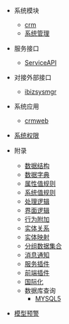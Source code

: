 * <i class="fa fa-th-list"></i> 系统模块
  * [crm](module/crm)
  * [系统管理](module/runtime)


* <i class="fa-brands fa-gg"></i> 服务接口
  * [ServiceAPI](api/ServiceAPI/ServiceAPI)

* <i class="fa fa-plug"></i> 对接外部接口
  * [ibizsysmgr](client/ibizsysmgr/ibizsysmgr)

* <i class="fa fa-desktop"></i> 系统应用
  * [crmweb](app/crmweb)

* [<i class="fa-solid fa-shield-halved"></i> 系统权限](index/security_index)

* <i class="fa fa-paperclip"></i> 附录
  * [数据结构](index/scheme_index)
  * [数据字典](index/dictionary_index)
  * [属性值规则](index/value_rule_index)
  * [系统值规则](index/sys_value_rule_index)
  * [处理逻辑](index/logic_index)
  * [界面逻辑](index/ui_logic_index)
  * [行为附加](index/action_logic_index)
  * [实体关系](index/der_index)
  * [实体映射](index/demap_index)
  * [分组数据集合](index/group_dataset_index)
  * [消息通知](index/notify_index)
  * [服务插件](index/sfplugin_index)
  * [前端插件](index/pfplugin_index)
  * [国际化](i18n/i18n_res)
  * 数据库查询
    * [MYSQL5](index/MYSQL5_db_query_index)
* [<i class="fa fa-warning" /></i> 模型预警](index/warn_index)